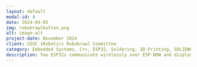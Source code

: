 ```yaml
---
layout: default
modal-id: 4
date: 2024-04-05
img: robobrawlbutton.png
alt: image-alt
project-date: November 2024
client: UIUC iRobotics Robobrawl Committee
category: Embedded Systems, C++, ESP32, Soldering, 3D-Printing, SOLIDWORKS
description: Two ESP32s communicate wirelessly over ESP-NOW and display wins/losses and ready status over asynchronous webserver using AJAX. 3D-Printed enclosure designed in SOLIDWORKS and printed on Prusa MK4. Saw use in UIUC's annual combat robotics competition Robobrawl, where it reduced match wait times and alleviated the need to shout across the arena.
---
```

